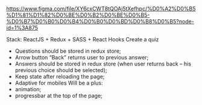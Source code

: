 https://www.figma.com/file/XY6cxCWT8tQOAj5tXefhpc/%D0%A2%D0%B5%D1%81%D1%82%D0%BE%D0%B2%D0%BE%D0%B5-%D0%B7%D0%B0%D0%B4%D0%B0%D0%BD%D0%B8%D0%B5?node-id=1%3A875

Stack: ReactJS + Redux + SASS + React Hooks
Create a quiz
- Questions should be stored in redux store;
- Arrow button “Back” returns user to previous answer;
- Answers should be stored in redux store (when user returns back – his
previous choice should be selected);
- Keep state after reloading the page;
- Adaptive for mobiles
Will be a plus:
- animation;
- progressbar at the top of the page;
